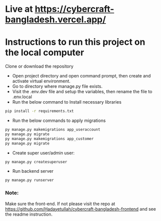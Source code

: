# Live at https://cybercraft-bangladesh.vercel.app/

# Instructions to run this project on the local computer

Clone or download the repository

- Open project directory and open command prompt, then create and activate virtual environment.
- Go to directory where manage.py file exists.
- Visit the .env.dev file and setup the variables, then rename the file to .env.local
- Run the below command to Install necessary libraries

```bash
pip install -r requirements.txt
```

- Run the below commands to apply migrations

```bash
py manage.py makemigrations app_useraccount
py manage.py migrate
py manage.py makemigrations app_customer
py manage.py migrate
```

- Create super user/admin user:

```bash
py manage.py createsuperuser
```

- Run backend server

```bash
py manage.py runserver
```

### Note:

Make sure the front-end. If not please visit the repo at https://github.com/Hadayetullah/cybercraft-bangladesh-frontend and see the readme instruction.
